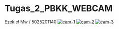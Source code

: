 # Tugas_2_PBKK_WEBCAM
Ezekiel Mw / 5025201140
<a href="https://ibb.co/3TSn8Bs"><img src="https://i.ibb.co/j83Sxg5/cam-1.png" alt="cam-1" border="0"></a>
<a href="https://imgbb.com/"><img src="https://i.ibb.co/0hLNL7x/cam-2.png" alt="cam-2" border="0"></a>
<a href="https://imgbb.com/"><img src="https://i.ibb.co/MV6pQ3M/cam-3.png" alt="cam-3" border="0"></a>